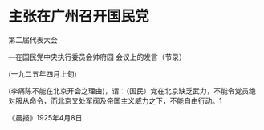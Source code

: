 # 主张在广州召开国民党
第二届代表大会

—在国民党中央执行委员会帅府园
会议上的发言（节录）

(一九二五年四月上旬)

(李痛陈不能在北京开会之理由)，谓：（国民）党在北京缺乏武力，不能令党员绝对服从命令，而北京又处军阀及帝国主义威力之下，不能自由行动。1

《晨报》1925年4月8日

